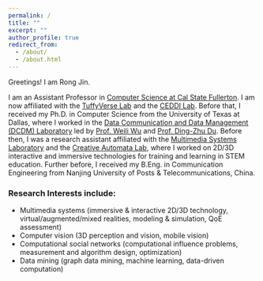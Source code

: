 ```yaml
---
permalink: /
title: ""
excerpt: ""
author_profile: true
redirect_from: 
  - /about/
  - /about.html
---
```

Greetings! I am Rong Jin.

I am an Assistant Professor in [Computer Science at Cal State Fullerton](http://www.fullerton.edu/ecs/cs/). 
I am now affiliated with the [TuffyVerse Lab](https://tuffyverse.com/tuffyverse-lab) and the [CEDDI Lab](https://www.sampsonakwafuo.com/ceddi-lab). Before that, I received my Ph.D. in Computer Science from the University of Texas at Dallas, where I worked in the [Data Communication and Data Management (DCDM) Laboratory](https://theory.utdallas.edu/) led by [Prof. Weili Wu](https://personal.utdallas.edu/~weiliwu/) and [Prof. Ding-Zhu Du](https://personal.utdallas.edu/~dzdu/). 
Before then, I was a research assistant affiliated with the [Multimedia Systems Laboratory](http://cs.utdallas.edu/multimedialab/) and the [Creative Automata Lab](https://atec.utdallas.edu/content/creative-automata-lab/), where I worked on 2D/3D interactive and immersive technologies for training and learning in STEM education. Further before, I received my B.Eng. in Communication Engineering from Nanjing University of Posts & Telecommunications, China.


### Research Interests include:
* Multimedia systems (immersive & interactive 2D/3D technology, virtual/augmented/mixed realities, modeling & simulation, QoE assessment)
* Computer vision (3D perception and vision, mobile vision)
* Computational social networks (computational influence problems, measurement and algorithm design, optimization)
* Data mining (graph data mining, machine learning, data-driven computation)



<!--#### Student Assistant Position Available -->
<!-- <p><small> I am always looking for self-motivated undergraduate and graduate students in the Computer Science program with strong interests in above subjects as well as looking to work on research for course credit. If you would like to get involved with my research, take my class Seminar/Project CS first and make an excellent preliminary work. If you have not taken the class but are generally interested, I will typically give you a small project to work on in your spare time. Minimum time commitment for this position is one year. The financial support is considered after a certain probationary period. -->

